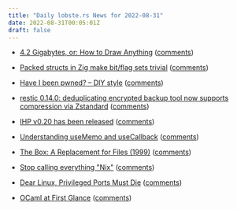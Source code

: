 ```yaml
---
title: "Daily lobste.rs News for 2022-08-31"
date: 2022-08-31T00:05:01Z
draft: false
---
```






- [4.2 Gigabytes, or: How to Draw Anything](https://andys.page/posts/how-to-draw/)
  ([comments](https://lobste.rs/s/skauui/4_2_gigabytes_how_draw_anything))



- [Packed structs in Zig make bit/flag sets trivial](https://devlog.hexops.com/2022/packed-structs-in-zig/)
  ([comments](https://lobste.rs/s/ualy7p/packed_structs_zig_make_bit_flag_sets))



- [Have I been pwned? – DIY style](https://blog.mro.name/2022/08/pwned-diy/)
  ([comments](https://lobste.rs/s/gkkj0m/have_i_been_pwned_diy_style))



- [restic 0.14.0: deduplicating encrypted backup tool now supports compression via Zstandard](https://restic.net/blog/2022-08-25/restic-0.14.0-released/)
  ([comments](https://lobste.rs/s/h38buk/restic_0_14_0_deduplicating_encrypted))



- [IHP v0.20 has been released](https://github.com/digitallyinduced/ihp/releases/tag/v0.20.0)
  ([comments](https://lobste.rs/s/hzav1t/ihp_v0_20_has_been_released))



- [Understanding useMemo and useCallback](https://www.joshwcomeau.com/react/usememo-and-usecallback/)
  ([comments](https://lobste.rs/s/q6wddp/understanding_usememo_usecallback))



- [The Box: A Replacement for Files (1999)](https://web.archive.org/web/20100408210331/http://plan9.escet.urjc.es/who/nemo/export/2kblocks/2kblocks.html)
  ([comments](https://lobste.rs/s/huweyh/box_replacement_for_files_1999))



- [Stop calling everything "Nix"](https://www.haskellforall.com/2022/08/stop-calling-everything-nix.html)
  ([comments](https://lobste.rs/s/nvyntx/stop_calling_everything_nix))



- [Dear Linux, Privileged Ports Must Die](https://ar.al/2022/08/30/dear-linux-privileged-ports-must-die/)
  ([comments](https://lobste.rs/s/ejwibq/dear_linux_privileged_ports_must_die))



- [OCaml at First Glance](https://batsov.com/articles/2022/08/29/ocaml-at-first-glance/)
  ([comments](https://lobste.rs/s/dwt32y/ocaml_at_first_glance))


